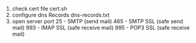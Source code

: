 1. check cert file
    cert.sh
2. configure dns Records
   dns-records.txt 
3. open server port
    25 - SMTP (send mail)
    465 - SMTP SSL (safe send mail)
    993 - IMAP SSL (safe receive mail)
    995 - POP3 SSL (safe receive mail)